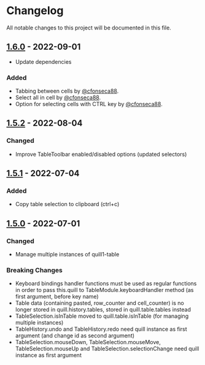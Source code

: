 # Changelog
All notable changes to this project will be documented in this file.

## [1.6.0] - 2022-09-01
- Update dependencies

### Added
- Tabbing between cells by [@cfonseca88](https://github.com/cfonseca88).
- Select all in cell by [@cfonseca88](https://github.com/cfonseca88).
- Option for selecting cells with CTRL key by [@cfonseca88](https://github.com/cfonseca88).

## [1.5.2] - 2022-08-04
### Changed
- Improve TableToolbar enabled/disabled options (updated selectors)

## [1.5.1] - 2022-07-04
### Added
- Copy table selection to clipboard (ctrl+c)

## [1.5.0] - 2022-07-01
### Changed
- Manage multiple instances of quill1-table

### Breaking Changes
- Keyboard bindings handler functions must be used as regular functions in order to pass this.quill to TableModule.keyboardHandler method (as first argument, before key name)
- Table data (containing pasted, row_counter and cell_counter) is no longer stored in quill.history.tables, stored in quill.table.tables instead
- TableSelection.isInTable moved to quill.table.isInTable (for managing multiple instances)
- TableHistory.undo and TableHistory.redo need quill instance as first argument (and change id as second argument)
- TableSelection.mouseDown, TableSelection.mouseMove, TableSelection.mouseUp and TableSelection.selectionChange need quill instance as first argument

[Unreleased]: https://github.com/dclement8/quill1-table/compare/1.6.0...HEAD
[1.6.0]: https://github.com/dclement8/quill1-table/compare/1.5.2...1.6.0
[1.5.2]: https://github.com/dclement8/quill1-table/compare/1.5.1...1.5.2
[1.5.1]: https://github.com/dclement8/quill1-table/compare/1.5.0...1.5.1
[1.5.0]: https://github.com/dclement8/quill1-table/compare/1.4.1...1.5.0